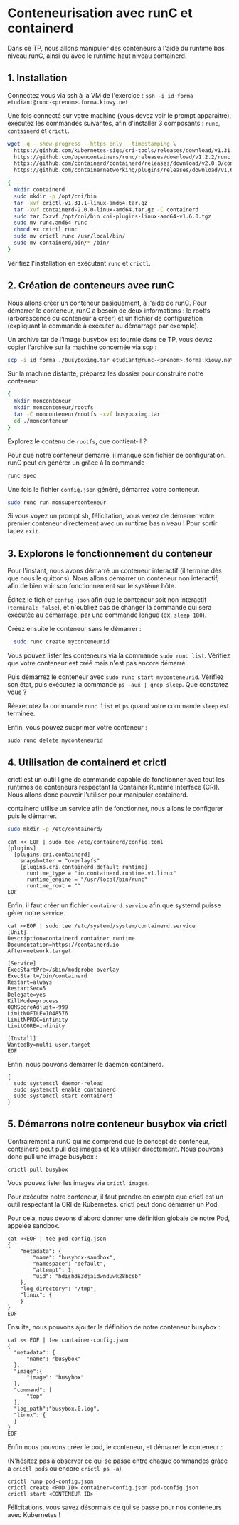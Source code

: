 # Conteneurisation avec runC et containerd

Dans ce TP, nous allons manipuler des conteneurs à l'aide du runtime bas niveau runC, ainsi qu'avec le runtime haut niveau containerd. 

## 1. Installation

Connectez vous via ssh à la VM de l'exercice : `ssh -i id_forma etudiant@runc-<prenom>.forma.kiowy.net`

Une fois connecté sur votre machine (vous devez voir le prompt apparaitre), exécutez les commandes suivantes, afin d'installer 3 composants : `runc`, `containerd` et `crictl`.

```bash
wget -q --show-progress --https-only --timestamping \
  https://github.com/kubernetes-sigs/cri-tools/releases/download/v1.31.1/crictl-v1.31.1-linux-amd64.tar.gz \
  https://github.com/opencontainers/runc/releases/download/v1.2.2/runc.amd64 \
  https://github.com/containerd/containerd/releases/download/v2.0.0/containerd-2.0.0-linux-amd64.tar.gz \
  https://github.com/containernetworking/plugins/releases/download/v1.6.0/cni-plugins-linux-amd64-v1.6.0.tgz
```

```bash
{
  mkdir containerd
  sudo mkdir -p /opt/cni/bin
  tar -xvf crictl-v1.31.1-linux-amd64.tar.gz
  tar -xvf containerd-2.0.0-linux-amd64.tar.gz -C containerd
  sudo tar Cxzvf /opt/cni/bin cni-plugins-linux-amd64-v1.6.0.tgz
  sudo mv runc.amd64 runc
  chmod +x crictl runc 
  sudo mv crictl runc /usr/local/bin/
  sudo mv containerd/bin/* /bin/
}
```

Vérifiez l'installation en exécutant `runc` et `crictl`.

## 2. Création de conteneurs avec runC

Nous allons créer un conteneur basiquement, à l'aide de runC. Pour démarrer le conteneur, runC a besoin de deux informations : le rootfs (arborescence du conteneur à créer) et un fichier de configuration (expliquant la commande à exécuter au démarrage par exemple).

Un archive tar de l'image busybox est fournie dans ce TP, vous devez copier l'archive sur la machine concernée via scp :
```bash
scp -i id_forma ./busyboximg.tar etudiant@runc-<prenom>.forma.kiowy.net:~
```

Sur la machine distante, préparez les dossier pour construire notre conteneur.
```bash
{
  mkdir monconteneur
  mkdir monconteneur/rootfs
  tar -C monconteneur/rootfs -xvf busyboximg.tar
  cd ./monconteneur
}
```

Explorez le contenu de `rootfs`, que contient-il ?

Pour que notre conteneur démarre, il manque son fichier de configuration. runC peut en générer un grâce à la commande 
```bash
runc spec
```

Une fois le fichier `config.json` généré, démarrez votre conteneur.
```bash
sudo runc run monsuperconteneur
```
Si vous voyez un prompt sh, félicitation, vous venez de démarrer votre premier conteneur directement avec un runtime bas niveau ! Pour sortir tapez `exit`.

## 3. Explorons le fonctionnement du conteneur

Pour l'instant, nous avons démarré un conteneur interactif (il termine dès que nous le quittons). Nous allons démarrer un conteneur non interactif, afin de bien voir son fonctionnement sur le système hôte.

Éditez le fichier `config.json` afin que le conteneur soit non interactif (`terminal: false`), et n'oubliez pas de changer la commande qui sera exécutée au démarrage, par une commande longue (ex. `sleep 180`).

Créez ensuite le conteneur sans le démarrer :
```bash
  sudo runc create myconteneurid
```

Vous pouvez lister les conteneurs via la commande `sudo runc list`. Vérifiez que votre conteneur est créé mais n'est pas encore démarré. 

Puis démarrez le conteneur avec `sudo runc start myconteneurid`. Vérifiez son état, puis exécutez la commande `ps -aux | grep sleep`. Que constatez vous ?

Réexecutez la commande `runc list` et `ps` quand votre commande `sleep` est terminée.

Enfin, vous pouvez supprimer votre conteneur :
```shell
sudo runc delete myconteneurid
```

## 4. Utilisation de containerd et crictl

crictl est un outil ligne de commande capable de fonctionner avec tout les runtimes de conteneurs respectant la Container Runtime Interface (CRI). Nous allons donc pouvoir l'utiliser pour manipuler containerd.

containerd utilise un service afin de fonctionner, nous allons le configurer puis le démarrer.

```bash
sudo mkdir -p /etc/containerd/
```

```shell
cat << EOF | sudo tee /etc/containerd/config.toml
[plugins]
  [plugins.cri.containerd]
    snapshotter = "overlayfs"
    [plugins.cri.containerd.default_runtime]
      runtime_type = "io.containerd.runtime.v1.linux"
      runtime_engine = "/usr/local/bin/runc"
      runtime_root = ""
EOF
```
Enfin, il faut créer un fichier `containerd.service` afin que systemd puisse gérer notre service.
```shell
cat <<EOF | sudo tee /etc/systemd/system/containerd.service
[Unit]
Description=containerd container runtime
Documentation=https://containerd.io
After=network.target

[Service]
ExecStartPre=/sbin/modprobe overlay
ExecStart=/bin/containerd
Restart=always
RestartSec=5
Delegate=yes
KillMode=process
OOMScoreAdjust=-999
LimitNOFILE=1048576
LimitNPROC=infinity
LimitCORE=infinity

[Install]
WantedBy=multi-user.target
EOF
```
Enfin, nous pouvons démarrer le daemon containerd.
```shell
{
  sudo systemctl daemon-reload
  sudo systemctl enable containerd
  sudo systemctl start containerd
}
```

## 5. Démarrons notre conteneur busybox via crictl
Contrairement à runC qui ne comprend que le concept de conteneur, containerd peut pull des images et les utiliser directement. Nous pouvons donc pull une image busybox :
```shell
crictl pull busybox
```

Vous pouvez lister les images via `crictl images`.

Pour exécuter notre conteneur, il faut prendre en compte que crictl est un outil respectant la CRI de Kubernetes. crictl peut donc démarrer un Pod.

Pour cela, nous devons d'abord donner une définition globale de notre Pod, appelée sandbox.

```shell
cat <<EOF | tee pod-config.json
{
    "metadata": {
        "name": "busybox-sandbox",
        "namespace": "default",
        "attempt": 1,
        "uid": "hdishd83djaidwnduwk28bcsb"
    },
    "log_directory": "/tmp",
    "linux": {
    }
}
EOF
```

Ensuite, nous pouvons ajouter la définition de notre conteneur busybox :
```shell
cat << EOF | tee container-config.json
{
  "metadata": {
      "name": "busybox"
  },
  "image":{
      "image": "busybox"
  },
  "command": [
      "top"
  ],
  "log_path":"busybox.0.log",
  "linux": {
  }
}
EOF
```

Enfin nous pouvons créer le pod, le conteneur, et démarrer le conteneur :

(N'hésitez pas à observer ce qui se passe entre chaque commandes grâce à `crictl pods` ou encore `crictl ps -a`)
```shell
crictl runp pod-config.json
crictl create <POD ID> container-config.json pod-config.json
crictl start <CONTENEUR ID>
```

Félicitations, vous savez désormais ce qui se passe pour nos conteneurs avec Kubernetes !
